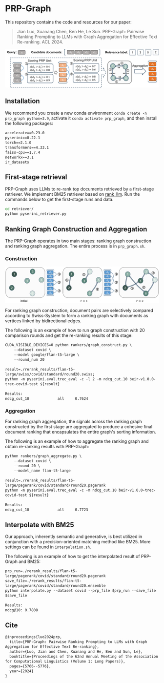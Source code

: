 # PRP-Graph

This repository contains the code and resources for our paper:

> Jian Luo, Xuanang Chen, Ben He, Le Sun. PRP-Graph: Pairwise Ranking Prompting to LLMs with Graph Aggregation for Effective Text Re-ranking. ACL 2024.

![image](https://github.com/Memelank/PRP-Graph/blob/main/prp_graph.png)

## Installation
We recommend you create a new conda environment `conda create -n prp_graph python=3.9`, 
activate it `conda activate prp_graph`, and then install the following packages:
```
accelerate==0.23.0
pyserini==0.22.1
torch==2.1.0
transformers==4.33.1
faiss-cpu==1.7.4
networkx==3.1
ir_datasets
```
## First-stage retrieval
PRP-Graph uses LLMs to re-rank top documents retrieved by a first-stage retriever. We implement BM25 retriever based on [rank_llm](https://github.com/castorini/rank_llm). Run the commands below to get the first-stage runs and data.
```bash
cd retriever/
python pyserini_retriever.py
```
## Ranking Graph Construction and Aggregation
The PRP-Graph operates in two main stages: ranking graph construction and ranking graph aggregation. The entire process is in `prp_graph.sh`.

### Construction
![image](https://github.com/Memelank/PRP-Graph/blob/main/construction.png)

For ranking graph construction, document pairs are selectively compared according to Swiss-System to form a ranking graph with documents as vertices linked by bidirectional edges.

The following is an example of how to run graph construction with 20 comparison rounds and get the re-ranking results of this stage:
```
CUDA_VISIBLE_DEVICES=0 python rankers/graph_construct.py \
    --dataset covid \
    --model google/flan-t5-large \
    --round_num 20 

result=./rerank_results/flan-t5-large/swiss/covid/standard/round20.swiss;
python -m pyserini.eval.trec_eval -c -l 2 -m ndcg_cut.10 beir-v1.0.0-trec-covid-test ${result}

Results:
ndcg_cut_10             all     0.7624
```

### Aggregation
For ranking graph aggregation, the signals across the ranking graph constructed by the first stage are aggregated to produce a cohesive final document ranking that encapsulates the entire graph's sorting information.

The following is an example of how to aggregate the ranking graph and obtain re-ranking results with PRP-Graph:
```
python rankers/graph_aggregate.py \
    --dataset covid \
    --round 20 \
    --model_name flan-t5-large

result=./rerank_results/flan-t5-large/pagerank/covid/standard/round20.pagerank
python -m pyserini.eval.trec_eval -c -m ndcg_cut.10 beir-v1.0.0-trec-covid-test ${result}

Results:
ndcg_cut_10             all     0.7723
```

## Interpolate with BM25
Our approach, inherently semantic and generative, is best utilized in conjunction with a precision-oriented matching method like BM25. More settings can be found in `interpolation.sh`.

The following is an example of how to get the interpolated result of PRP-Graph and BM25:
```
prp_run=./rerank_results/flan-t5-large/pagerank/covid/standard/round20.pagerank
save_file=./rerank_results/flan-t5-large/pagerank/covid/standard/round20.ensemble
python interpolate.py --dataset covid --prp_file $prp_run --save_file $save_file

Results:
ndcg@10: 0.7808
```

## Cite
```
@inproceedings{luo2024prp,
  title={PRP-Graph: Pairwise Ranking Prompting to LLMs with Graph Aggregation for Effective Text Re-ranking},
  author={Luo, Jian and Chen, Xuanang and He, Ben and Sun, Le},
  booktitle={Proceedings of the 62nd Annual Meeting of the Association for Computational Linguistics (Volume 1: Long Papers)},
  pages={5766--5776},
  year={2024}
}
```
